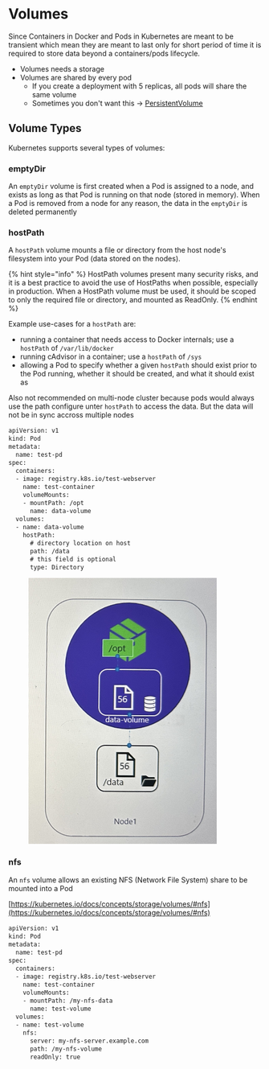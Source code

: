 # Volumes

Since Containers in Docker and Pods in Kubernetes are meant to be transient which mean they are meant to last only for short period of time it is required to store data beyond a containers/pods lifecycle.

* Volumes needs a storage
* Volumes are shared by every pod
  * If you create a deployment with 5 replicas, all pods will share the same volume
  * Sometimes you don't want this -> [PersistentVolume](persistentvolume.md)

## Volume Types

Kubernetes supports several types of volumes:

### emptyDir

An `emptyDir` volume is first created when a Pod is assigned to a node, and exists as long as that Pod is running on that node (stored in memory). When a Pod is removed from a node for any reason, the data in the `emptyDir` is deleted permanently

### hostPath

A `hostPath` volume mounts a file or directory from the host node's filesystem into your Pod (data stored on the nodes).

{% hint style="info" %}
HostPath volumes present many security risks, and it is a best practice to avoid the use of HostPaths when possible, especially in production. When a HostPath volume must be used, it should be scoped to only the required file or directory, and mounted as ReadOnly.
{% endhint %}

Example use-cases for a `hostPath` are:

* running a container that needs access to Docker internals; use a `hostPath` of `/var/lib/docker`
* running cAdvisor in a container; use a `hostPath` of `/sys`
* allowing a Pod to specify whether a given `hostPath` should exist prior to the Pod running, whether it should be created, and what it should exist as

Also not recommended on multi-node cluster because pods would always use the path configure unter `hostPath` to access the data. But the data will not be in sync accross multiple nodes

```
apiVersion: v1
kind: Pod
metadata:
  name: test-pd
spec:
  containers:
  - image: registry.k8s.io/test-webserver
    name: test-container
    volumeMounts:
    - mountPath: /opt
      name: data-volume
  volumes:
  - name: data-volume
    hostPath:
      # directory location on host
      path: /data
      # this field is optional
      type: Directory
```

<div align="left">

<figure><img src="../../../../.gitbook/assets/IMG_6159 2.JPG" alt="" width="375"><figcaption></figcaption></figure>

</div>

### nfs

An `nfs` volume allows an existing NFS (Network File System) share to be mounted into a Pod

[https://kubernetes.io/docs/concepts/storage/volumes/#nfs](https://kubernetes.io/docs/concepts/storage/volumes/#nfs)

```
apiVersion: v1
kind: Pod
metadata:
  name: test-pd
spec:
  containers:
  - image: registry.k8s.io/test-webserver
    name: test-container
    volumeMounts:
    - mountPath: /my-nfs-data
      name: test-volume
  volumes:
  - name: test-volume
    nfs:
      server: my-nfs-server.example.com
      path: /my-nfs-volume
      readOnly: true
```
